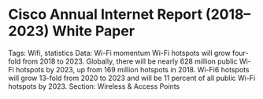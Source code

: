 # Cisco Annual Internet Report (2018–2023) White Paper

Tags: Wifi, statistics
Data: Wi-Fi momentum
Wi-Fi hotspots will grow four-fold from 2018 to 2023. Globally, there will
be nearly 628 million public Wi-Fi hotspots by 2023, up from 169 million
hotspots in 2018.
Wi-Fi6 hotspots will grow 13-fold from 2020 to 2023 and will be 11 percent
of all public Wi-Fi hotspots by 2023.
Section: Wireless & Access Points